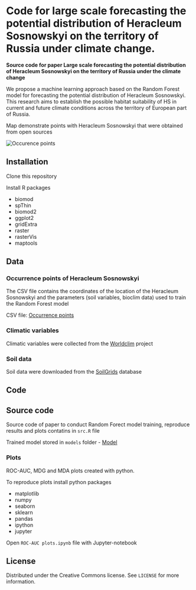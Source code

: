 
# Code for large scale forecasting the potential distribution of Heracleum Sosnowskyi on the territory of Russia under climate change.

__Source code for paper Large scale forecasting the potential distribution of Heracleum Sosnowskyi on the territory of Russia under the climate change__

We propose a machine learning approach based on the Random Forest model for forecasting the potential distribution of Heracleum Sosnowskyi. This  research  aims  to  establish  the  possible  habitat suitability of HS in current and future climate conditions across the territory of European part of Russia.

Map demonstrate points with Heracleum Sosnowskyi that were obtained from open sources

![Occurence points](/plots/occurence_points_HS.png)

## Installation

Clone this repository

Install R packages

* biomod
* spThin
* biomod2
* ggplot2
* gridExtra
* raster
* rasterVis
* maptools

## Data 

### Occurrence points of Heracleum Sosnowskyi

The CSV file contains the coordinates of the location of the Heracleum Sosnowskyi and the parameters (soil variables, bioclim data) used to train the Random Forest model

CSV file: [Occurrence points](/input_data/dataset4.csv)

### Climatic variables

Climatic variables were collected from the [Worldclim](https://worldclim.org/) project 

### Soil data

Soil data were downloaded from the [SoilGrids](https://www.isric.org/explore/soilgrids/faq-soilgrids) database 

## Code

## Source code

Source code of paper to conduct Random Forect model training, reproduce results and plots contatins in `src.R` file

Trained model stored in `models` folder  - [Model](/models/final_final_model.rds)

### Plots

ROC-AUC, MDG and MDA plots created with python.

To reproduce plots install python packages

* matplotlib
* numpy 
* seaborn 
* sklearn
* pandas 
* ipython
* jupyter

Open `ROC-AUC plots.ipynb` file with Jupyter-notebook 

## License

Distributed under the Creative Commons license. See ``LICENSE`` for more information.

